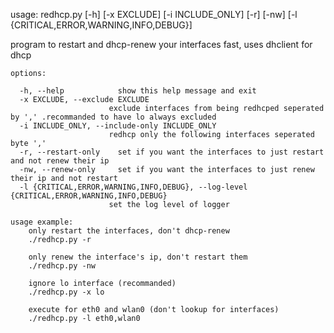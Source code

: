usage: redhcp.py [-h] [-x EXCLUDE] [-i INCLUDE_ONLY] [-r] [-nw] [-l {CRITICAL,ERROR,WARNING,INFO,DEBUG}]

program to restart and dhcp-renew your interfaces fast, uses dhclient for dhcp

    options:
    
      -h, --help            show this help message and exit
      -x EXCLUDE, --exclude EXCLUDE
                          exclude interfaces from being redhcped seperated by ',' .recommanded to have lo always excluded
      -i INCLUDE_ONLY, --include-only INCLUDE_ONLY
                          redhcp only the following interfaces seperated byte ','
      -r, --restart-only    set if you want the interfaces to just restart and not renew their ip
      -nw, --renew-only     set if you want the interfaces to just renew their ip and not restart
      -l {CRITICAL,ERROR,WARNING,INFO,DEBUG}, --log-level {CRITICAL,ERROR,WARNING,INFO,DEBUG}
                          set the log level of logger

    usage example:
        only restart the interfaces, don't dhcp-renew
        ./redhcp.py -r

        only renew the interface's ip, don't restart them
        ./redhcp.py -nw

        ignore lo interface (recommanded)
        ./redhcp.py -x lo

        execute for eth0 and wlan0 (don't lookup for interfaces) 
        ./redhcp.py -l eth0,wlan0
    
                                                                                                                                                                                                                                               
